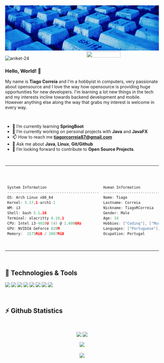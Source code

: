 [![Header](https://github.com/TiagoRCorreia/TiagoRCorreia/blob/dea1c035750c12411f5b3d0942d89f69fa061959/blueKeyboard.jpg "Header")](https://some-url.dev/)
<img src="https://imgur.com/Z9n1y5S.gif" height=47% width=47% align="right">
<p align="left"> <img src="https://komarev.com/ghpvc/?username=TiagoRCorreia&label=Profile%20views&color=0e75b6&style=flat" alt="aniket-24" />  

### Hello, World! 👋
My name is **Tiago Correia** and I'm a hobbyist in computers, very passionate about opensource and I love the way how opensource is providing huge opportunities for new developers. I'm learning a lot new things in the tech and my interests incline towards backend development and mobile. However anything else along the way that grabs my interest is welcome in every way. 
  
 <br>

- 🌱 I’m currently learning **SpringBoot** 
- 🔭 I’m currently working on personal projects with **Java** and **JavaFX** 
- 📫 How to reach me **tiagorcorreia87@gmail.com** 
- 💬 Ask me about **Java**, **Linux**, **Git/Github**
- 👯 I’m looking forward to contribute to **Open Source Projects**.
  
<br>
  
<table align="center">
<td>
<pre>  

```go
System Information
------------------------------------------
OS: Arch Linux x86_64
Kernel: 5.17.1-arch1-1
WM: i3
Shell: bash 5.1.16
Terminal: alacritty 0.10.1
CPU: Intel i3-4010U (4) @ 1.600GHz
GPU: NVIDIA GeForce 820M
Memory:  1575MiB / 3807MiB
```  
</pre>  
</td>
<td>
<pre>  

```go
Human Information
------------------------------------------
Name: Tiago
Lastname: Correia
Nickname: TiagoRCorreia
Gender: Male
Age: 34
Hobbies: ["Coding"], ["Music"]
Languages: ["Portuguese"], ["English US"]
Ocupation: Portugal
```  
</pre>  
</td> 
</table> 
<br>

## 🔧 Technologies & Tools 
![](https://img.shields.io/badge/Arch_Linux-1793D1?style=flat&logo=arch-linux&logoColor=white)
![](https://img.shields.io/badge/Java-1793D1?style=flat&logo=java&logoColor=white)
![](https://img.shields.io/badge/MySql-1793D1?style=flat&logo=mysql&logoColor=white)
![](https://img.shields.io/badge/Intellij-1793D1?style=flat&logo=intellij-idea&logoColor=white)
![](https://img.shields.io/badge/HTML-1793D1?style=flat&logo=html5&logoColor=white)
![](https://img.shields.io/badge/CSS-1793D1?style=flat&logo=css3&logoColor=white)
![](https://img.shields.io/badge/JAVASCRIPT-1793D1?style=flat&logo=javascript&logoColor=white)
![](https://img.shields.io/badge/Docker-1793D1?style=flat&logo=docker&logoColor=white)

 <br> 
 
## :zap: Github Statistics 
<br>  
<p align="center">
 <img width="48%" src="https://github-readme-stats.vercel.app/api?username=TiagoRCorreia&show_icons=true&theme=tokyonight&count_private=true&custom_title=@TiagoRCorreia "> 
 <img  width="48%" src="https://github-readme-streak-stats.herokuapp.com/?user=TiagoRCorreia&theme=tokyonight" />
</p>
<p align="center">
 <img width="400px" src="https://github-readme-stats.vercel.app/api/top-langs/?username=TiagoRCorreia&layout=compact&theme=tokyonight&custom_title=Languages" /> 
 <br><br>
 <img width="600px"src="https://activity-graph.herokuapp.com/graph?username=TiagoRCorreia&theme=material-palenight"> 
</p>  
